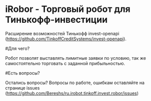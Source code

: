 # iRobor - Торговый робот для Тинькофф-инвестиции

Расширение возможностей Тинькофф invest-openapi (https://github.com/TinkoffCreditSystems/invest-openapi).

#Для чего?

Робот позволят выставлять лимитные заявки по условию, так же самостоятельно торговать с заданной прибыльностью.

#Есть вопросы?

Остались вопросы? Вопросы по работе, ошибкам оставляйте на странице issues (https://github.com/Bereshs/ru.irobot.tinkoff.invest.robor/issues)

 
